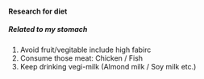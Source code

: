 #### **Research for diet**

##### Related to my stomach  

 1. Avoid fruit/vegitable include high fabirc
 2. Consume those meat: Chicken / Fish
 3. Keep drinking vegi-milk (Almond milk / Soy milk etc.)
